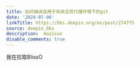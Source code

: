 ```yaml
---
title: 如何编译适用于系统全局代理环境下的git
date: '2024-07-06'
linkTitle: https://bbs.deepin.org/en/post/274775
source: deepin_bbs
description:  mozixun 
disable_comments: true
---
```

我在拉取BlissO
